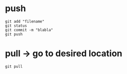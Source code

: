 
# push
```
git add "filename"
git status
git commit -m "blabla"
git push
```

# pull -> go to desired location
```
git pull
```
